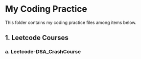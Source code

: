 # My Coding Practice

This folder contains my coding practice files among items below.

## 1. Leetcode Courses
### a. Leetcode-DSA_CrashCourse

